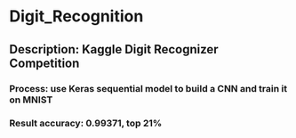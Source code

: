 # Digit_Recognition

## Description: Kaggle Digit Recognizer Competition

### Process: use Keras sequential model to build a CNN and train it on MNIST
### Result accuracy: 0.99371, top 21%
